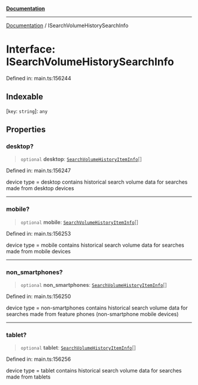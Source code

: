 [**Documentation**](../README.md)

***

[Documentation](../README.md) / ISearchVolumeHistorySearchInfo

# Interface: ISearchVolumeHistorySearchInfo

Defined in: main.ts:156244

## Indexable

\[`key`: `string`\]: `any`

## Properties

### desktop?

> `optional` **desktop**: [`SearchVolumeHistoryItemInfo`](../classes/SearchVolumeHistoryItemInfo.md)[]

Defined in: main.ts:156247

device type = desktop
contains historical search volume data for searches made from desktop devices

***

### mobile?

> `optional` **mobile**: [`SearchVolumeHistoryItemInfo`](../classes/SearchVolumeHistoryItemInfo.md)[]

Defined in: main.ts:156253

device type = mobile
contains historical search volume data for searches made from mobile devices

***

### non\_smartphones?

> `optional` **non\_smartphones**: [`SearchVolumeHistoryItemInfo`](../classes/SearchVolumeHistoryItemInfo.md)[]

Defined in: main.ts:156250

device type = non-smartphones
contains historical search volume data for searches made from feature phones (non-smartphone mobile devices)

***

### tablet?

> `optional` **tablet**: [`SearchVolumeHistoryItemInfo`](../classes/SearchVolumeHistoryItemInfo.md)[]

Defined in: main.ts:156256

device type = tablet
contains historical search volume data for searches made from tablets
